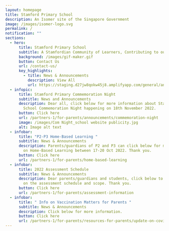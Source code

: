 ```yaml
---
layout: homepage
title: Stamford Primary School
description: An Isomer site of the Singapore Government
image: /images/isomer-logo.svg
permalink: /
notification: ""
sections:
  - hero:
      title: Stamford Primary School
      subtitle: A Stamfordian Community of Learners, Contributing to our Future
      background: /images/gif-maker.gif
      button: Contact Us
      url: /contact-us/
      key_highlights:
        - title: News & Announcements
          description: View All
          url: https://staging.d27jw8qokw45j8.amplifyapp.com/general/announcements
  - infopic:
      title: Stamford Primary Commemoration Night
      subtitle: News and Announcements
      description: Dear all, click below for more information about Stamford Primary
        School Commemoration Night happening on 18th November 2022.
      button: Click here
      url: /partners-1/for-parents/announcements/commemoration-night
      image: /images/Com Night_school website publicity.jpg
      alt: Image alt text
  - infobar:
      title: "P2-P3 Home-Based Learning "
      subtitle: News & Announcements
      description: Parents/guardians of P2 and P3 can click below for more information
        on Home-Based Learning between 17-20 Oct 2022. Thank you.
      button: Click here
      url: /partners-1/for-parents/home-based-learning
  - infobar:
      title: 2022 Assessment Schedule
      subtitle: News & Announcements
      description: Dear parents/guardians and students, click below to find out more
        on the assessment schedule and scope. Thank you.
      button: Click here
      url: /partners-1/for-parents/assessment-information
  - infobar:
      title: " Info on Vaccination Matters for Parents "
      subtitle: News & Announcements
      description: Click below for more information.
      button: Click here
      url: /partners-1/for-parents/resources-for-parents/update-on-covid-matters
---
```

